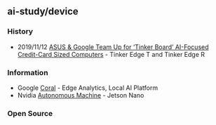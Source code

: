 ## ai-study/device

### History
- 2019/11/12 [ASUS & Google Team Up for ‘Tinker Board’ AI-Focused Credit-Card Sized Computers](https://www.anandtech.com/show/15095/asus-google-team-up-for-tinker-board-aifocused-creditcard-sized-computers) - Tinker Edge T and Tinker Edge R


### Information
- Google [Coral](https://coral.ai/) - Edge Analytics, Local AI Platform
- Nvidia [Autonomous Machine](https://www.nvidia.com/en-us/autonomous-machines/) - Jetson Nano


### Open Source



